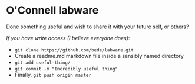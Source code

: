 # O'Connell labware

Done something useful and wish to share it with your future self, or others?

*If you have write access (I believe everyone does)*:
- `git clone https://github.com/bede/labware.git`
- Create a readme.md markdown file inside a sensibly named directory
- `git add useful-thing/`
- `git commit -m "Incredibly useful thing"`
- Finally, `git push origin master` 
